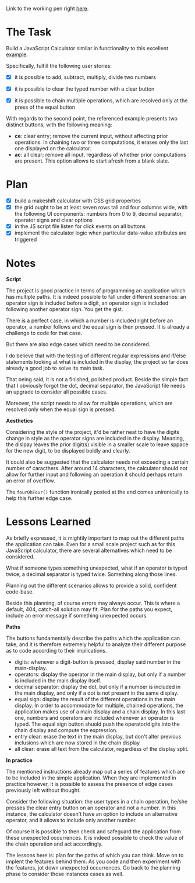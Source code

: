 Link to the working pen right [here](https://codepen.io/borntofrappe/full/zjNKYG/).

# The Task 

Build a JavaScript Calculator similar in functionality to this excellent [example](https://codepen.io/freeCodeCamp/full/rLJZrA).

Specifically, fulfill the following user stories:

- [x] it is possible to add, subtract, multiply, divide two numbers

- [x] it is possible to clear the typed number with a clear button

- [x] it is possible to chain multiple operations, which are resolved only at the press of the equal button

With regards to the second point, the referenced example presents two distinct buttons, with the following meaning:

- **ce**: clear entry; remove the current input, without affecting prior operations. In chaining two or three computations, it erases only the last one displayed on the calculator.
- **ac**: all clear; remove all input, regardless of whether prior computations are present. This option allows to start afresh from a blank slate.

# Plan

- [x] build a makeshift calculator with CSS grid properties
- [x] the grid ought to be at least seven rows tall and four columns wide, with the following UI components: numbers from 0 to 9, decimal separator, operator signs and clear options 
- [x] in the JS script file listen for click events on all buttons
- [x] implement the calculator logic when particular data-value attributes are triggered

# Notes

**Script**

The project is good practice in terms of programming an application which has multiple paths. It is indeed possible to fall under different scenarios: an operator sign is included before a digit, an operator sign is included following another operator sign. You get the gist.

There is a perfect case, in which a number is included right before an operator, a number follows and the equal sign is then pressed. It is already a challenge to code for that case.

But there are also edge cases which need to be considered.

I do believe that with the testing of different regular expressions and if/else statements looking at what is included in the display, the project so far does already a good job to solve its main task.

That being said, it is not a finished, polished product. Beside the simple fact that I obviously forgot the dot, decimal separator, the JavaScript file needs an upgrade to consider all possible cases.

Moreover, the script needs to allow for multiple operations, which are resolved only when the equal sign is pressed.

**Aesthetics**

Considering the style of the project, it'd be rather neat to have the digits change in style as the operator signs are included in the display. Meaning, the dislpay leaves the prior digit(s) visible in a smaller scale to leave sppace for the new digit, to be displayed boldly and clearly.

It could also be suggested that the calculator needs not exceeding a certain number of caracthers. After around 14 characters, the calculator should not allow for further input and following an operation it should perhaps return an error of overflow.

The `fourOhFour()` function ironically posted at the end comes unironically to help this further edge case.

# Lessons Learned

As briefly expressed, it is mightily important to map out the different paths the application can take. Even for a small scale project such as for this JavaScript calculator, there are several alternatives which need to be considered. 

What if someone types something unexpected, what if an operator is typed twice, a decimal separator is typed twice. Something along those lines.

Planning out the different scenarios allows to provide a solid, confident code-base.

Beside this planning, of course errors may always occur. This is where a default, 404, catch-all solution may fit. Plan for the paths you expect, include an error message if something unexpected occurs.

**Paths**

The buttons fundamentally describe the paths which the application can take, and it is therefore extremely helpful to analyze their different purpose as to code according to their implications.

- digits: whenever a digit-button is pressed, display said number in the main-display. 
- operators: display the operator in the main display, but only if a number is included in the main display itself.
- decimal separator: display the dot, but only if a number is included in the main display, and only if a dot is not present in the same display.
- equal sign: display the result of the different operations in the main display. In order to accommodate for multiple, chained operations, the application makes use of a main display and a chain display. In this last one, numbers and operators are included whenever an operator is typed. The equal sign button shuold push the operator/digits into the chain display and compute the expression.
- entry clear: erase the text in the main display, but don't alter previous inclusions which are now stored in the chain display
- all clear: erase all text from the calculator, regardless of the display split.

**In practice** 

The mentioned instructions already map out a series of features which are to be included in the simple application. When they are implemented in practice however, it is possible to assess the presence of edge cases previously left without thought.

Consider the following situation: the user types in a chain operation, he/she presses the clear entry button on an operator and not a number. In this instance, the calculator doesn't have an option to include an alternative operator, and it allows to include only another number.

Of course it is possible to then check and safeguard the application from these unexpected occurrences. It is indeed possible to check the value of the chain operation and act accordingly. 

The lessons here is: plan for the paths of which you can think. Move on to implent the features behind them. As you code and then experiment with the features, jot down unexpected occurrences. Go back to the planning phase to consider those instances cases as well.
